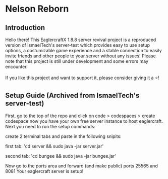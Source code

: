 <!--
  Title: EaglercraftX-1.19-Server
  Description: A 1.19 Eaglercraft / EaglercraftX server project!
  Author: CaenJones
  -->
<meta name='eaglercraft, eaglercraftx, eagler, eaglercraftx server, eaglercraft server' content='HTML, JavaScript, Shell, Batchfile'>

# Nelson Reborn

## Introduction 
Hello there! This EaglercraftX 1.8.8 server revival project is a reproduced version of IsmaelTech's server-test which provides easy to use setup options, a costumizable game experience and a stable connection to easily invite friends and other people to your server without any issues!
Please note that this project is still under development and some errors may encounter.
<br><br>
If you like this project and want to support it, please consider giving it a :star:!

## Setup Guide (Archived from IsmaelTech's server-test)
First, go to the top of the repo and click on code > codespaces > create codespace
now you have your own free server instance to host eaglercraft. Next you need to run the setup commands:

create 2 terminal tabs and paste in the following snipits:

first tab: 'cd server && sudo java -jar server.jar'

second tab: 'cd bungee && sudo java -jar bungee.jar'

Now go to the ports area and forward (and make public) ports 25565 and 8081
Your eaglercraft server is setup!
